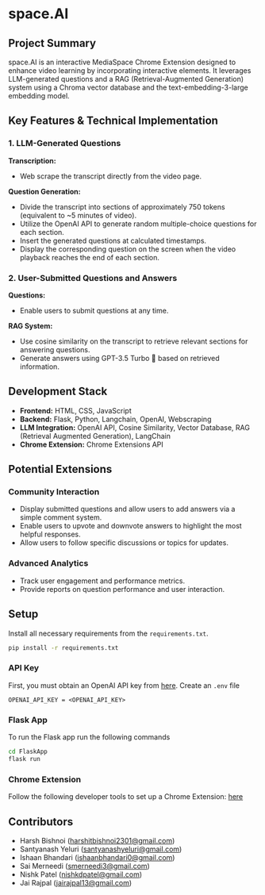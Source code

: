 # space.AI

## Project Summary

space.AI is an interactive MediaSpace Chrome Extension designed to enhance video learning by incorporating interactive elements. It leverages LLM-generated questions and a RAG (Retrieval-Augmented Generation) system using a Chroma vector database and the text-embedding-3-large embedding model. 

## Key Features & Technical Implementation

### 1. LLM-Generated Questions

**Transcription:**
- Web scrape the transcript directly from the video page.

**Question Generation:**
- Divide the transcript into sections of approximately 750 tokens (equivalent to ~5 minutes of video).
- Utilize the OpenAI API to generate random multiple-choice questions for each section.
- Insert the generated questions at calculated timestamps.
- Display the corresponding question on the screen when the video playback reaches the end of each section.

### 2. User-Submitted Questions and Answers

**Questions:**
- Enable users to submit questions at any time.

**RAG System:**
- Use cosine similarity on the transcript to retrieve relevant sections for answering questions.
- Generate answers using GPT-3.5 Turbo 🚀 based on retrieved information.

## Development Stack

- **Frontend:** HTML, CSS, JavaScript
- **Backend:** Flask, Python, Langchain, OpenAI, Webscraping
- **LLM Integration:** OpenAI API, Cosine Similarity, Vector Database, RAG (Retrieval Augmented Generation), LangChain
- **Chrome Extension:** Chrome Extensions API

## Potential Extensions

### Community Interaction
- Display submitted questions and allow users to add answers via a simple comment system.
- Enable users to upvote and downvote answers to highlight the most helpful responses.
- Allow users to follow specific discussions or topics for updates.

### Advanced Analytics
- Track user engagement and performance metrics.
- Provide reports on question performance and user interaction.

## Setup

Install all necessary requirements from the `requirements.txt`.

```bash
pip install -r requirements.txt
```

### API Key
First, you must obtain an OpenAI API key from [here](https://platform.openai.com/docs/overview). Create an `.env` file

```
OPENAI_API_KEY = <OPENAI_API_KEY>
```

### Flask App

To run the Flask app run the following commands

```bash
cd FlaskApp
flask run
```

### Chrome Extension

Follow the following developer tools to set up a Chrome Extension: [here](https://developer.chrome.com/docs/extensions/get-started)

## Contributors

- Harsh Bishnoi (harshitbishnoi2301@gmail.com)
- Santyanash Yeluri (santyanashyeluri@gmail.com)
- Ishaan Bhandari (ishaanbhandari0@gmail.com)
- Sai Merneedi (smerneedi3@gmail.com)
- Nishk Patel (nishkdpatel@gmail.com)
- Jai Rajpal (jairajpal13@gmail.com)



